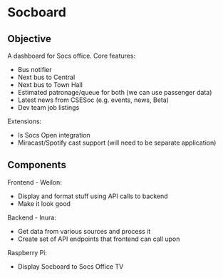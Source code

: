 # Socboard
## Objective
A dashboard for Socs office. 
Core features:
* Bus notifier
* Next bus to Central
* Next bus to Town Hall
* Estimated patronage/queue for both (we can use passenger data)
* Latest news from CSESoc (e.g. events, news, Beta)
* Dev team job listings
 
Extensions:
* Is Socs Open integration
* Miracast/Spotify cast support (will need to be separate application)

## Components
Frontend - Weilon:
* Display and format stuff using API calls to backend
* Make it look good

Backend - Inura: 
* Get data from various sources and process it
* Create set of API endpoints that frontend can call upon

Raspberry Pi:
* Display Socboard to Socs Office TV
